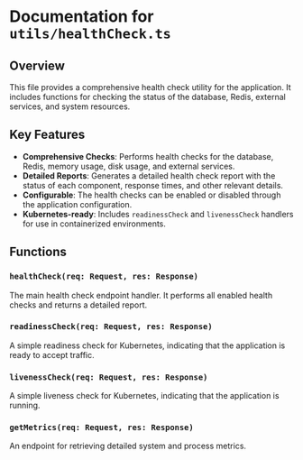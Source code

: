 # Documentation for `utils/healthCheck.ts`

## Overview

This file provides a comprehensive health check utility for the application. It includes functions for checking the status of the database, Redis, external services, and system resources.

## Key Features

-   **Comprehensive Checks**: Performs health checks for the database, Redis, memory usage, disk usage, and external services.
-   **Detailed Reports**: Generates a detailed health check report with the status of each component, response times, and other relevant details.
-   **Configurable**: The health checks can be enabled or disabled through the application configuration.
-   **Kubernetes-ready**: Includes `readinessCheck` and `livenessCheck` handlers for use in containerized environments.

## Functions

### `healthCheck(req: Request, res: Response)`

The main health check endpoint handler. It performs all enabled health checks and returns a detailed report.

### `readinessCheck(req: Request, res: Response)`

A simple readiness check for Kubernetes, indicating that the application is ready to accept traffic.

### `livenessCheck(req: Request, res: Response)`

A simple liveness check for Kubernetes, indicating that the application is running.

### `getMetrics(req: Request, res: Response)`

An endpoint for retrieving detailed system and process metrics.
